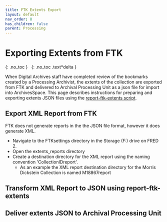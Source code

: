 ```yaml
---
title: FTK Extents Export
layout: default
nav_order: 8
has_children: false
parent: Processing
---
```


# Exporting Extents from FTK

{: .no_toc }
&nbsp;
{: .no_toc .text*delta }

When Digital Archives staff have completed review of the bookmarks created by a Processing Archivist, the extents of the collection are exported from FTK and delivered to Archival Processing Unit as a json file for import into ArchivesSpace. This page describes instructions for preparing and exporting extents JSON files using the [report-ftk-extents script](). <!-- will need to add this to the software page -->

## Export XML Report from FTK

FTK does not generate reports in the the JSON file format, however it does generate XML.

* Navigate to the FTKsettings directory in the Storage (F:) drive on FRED 2.
* Open the extents_reports directory
* Create a destination directory for the XML report using the naming convention 'CollectionIDreport'.
  * As an example the XML report destination directory for the Morris Dickstein Collection is named M18867report

## Transform XML Report to JSON using report-ftk-extents

## Deliver extents JSON to Archival Processing Unit
